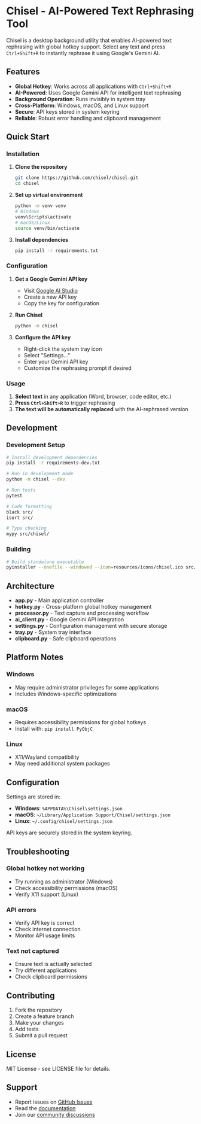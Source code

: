 # Chisel - AI-Powered Text Rephrasing Tool

Chisel is a desktop background utility that enables AI-powered text rephrasing with global hotkey support. Select any text and press `Ctrl+Shift+R` to instantly rephrase it using Google's Gemini AI.

## Features

- **Global Hotkey**: Works across all applications with `Ctrl+Shift+R`
- **AI-Powered**: Uses Google Gemini API for intelligent text rephrasing
- **Background Operation**: Runs invisibly in system tray
- **Cross-Platform**: Windows, macOS, and Linux support
- **Secure**: API keys stored in system keyring
- **Reliable**: Robust error handling and clipboard management

## Quick Start

### Installation

1. **Clone the repository**
   ```bash
   git clone https://github.com/chisel/chisel.git
   cd chisel
   ```

2. **Set up virtual environment**
   ```bash
   python -m venv venv
   # Windows
   venv\Scripts\activate
   # macOS/Linux
   source venv/bin/activate
   ```

3. **Install dependencies**
   ```bash
   pip install -r requirements.txt
   ```

### Configuration

1. **Get a Google Gemini API key**
   - Visit [Google AI Studio](https://makersuite.google.com/app/apikey)
   - Create a new API key
   - Copy the key for configuration

2. **Run Chisel**
   ```bash
   python -m chisel
   ```

3. **Configure the API key**
   - Right-click the system tray icon
   - Select "Settings..."
   - Enter your Gemini API key
   - Customize the rephrasing prompt if desired

### Usage

1. **Select text** in any application (Word, browser, code editor, etc.)
2. **Press `Ctrl+Shift+R`** to trigger rephrasing
3. **The text will be automatically replaced** with the AI-rephrased version

## Development

### Development Setup

```bash
# Install development dependencies
pip install -r requirements-dev.txt

# Run in development mode
python -m chisel --dev

# Run tests
pytest

# Code formatting
black src/
isort src/

# Type checking
mypy src/chisel/
```

### Building

```bash
# Build standalone executable
pyinstaller --onefile --windowed --icon=resources/icons/chisel.ico src/chisel/__main__.py
```

## Architecture

- **app.py** - Main application controller
- **hotkey.py** - Cross-platform global hotkey management  
- **processor.py** - Text capture and processing workflow
- **ai_client.py** - Google Gemini API integration
- **settings.py** - Configuration management with secure storage
- **tray.py** - System tray interface
- **clipboard.py** - Safe clipboard operations

## Platform Notes

### Windows
- May require administrator privileges for some applications
- Includes Windows-specific optimizations

### macOS  
- Requires accessibility permissions for global hotkeys
- Install with: `pip install PyObjC`

### Linux
- X11/Wayland compatibility
- May need additional system packages

## Configuration

Settings are stored in:
- **Windows**: `%APPDATA%\Chisel\settings.json`
- **macOS**: `~/Library/Application Support/Chisel/settings.json`  
- **Linux**: `~/.config/chisel/settings.json`

API keys are securely stored in the system keyring.

## Troubleshooting

### Global hotkey not working
- Try running as administrator (Windows)
- Check accessibility permissions (macOS)
- Verify X11 support (Linux)

### API errors
- Verify API key is correct
- Check internet connection
- Monitor API usage limits

### Text not captured
- Ensure text is actually selected
- Try different applications
- Check clipboard permissions

## Contributing

1. Fork the repository
2. Create a feature branch
3. Make your changes
4. Add tests
5. Submit a pull request

## License

MIT License - see LICENSE file for details.

## Support

- Report issues on [GitHub Issues](https://github.com/chisel/chisel/issues)
- Read the [documentation](https://chisel.readthedocs.io)
- Join our [community discussions](https://github.com/chisel/chisel/discussions)